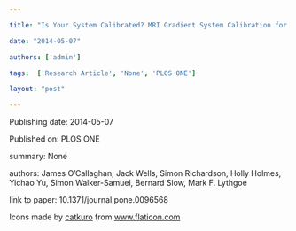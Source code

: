 ---
title: "Is Your System Calibrated? MRI Gradient System Calibration for Pre-Clinical, High-Resolution Imaging"
date: "2014-05-07"
authors: ['admin']
tags:  ['Research Article', 'None', 'PLOS ONE']
layout: "post"
---
Publishing date: 2014-05-07

Published on: PLOS ONE

summary: None

authors: James O’Callaghan, Jack Wells, Simon Richardson, Holly Holmes, Yichao Yu, Simon Walker-Samuel, Bernard Siow, Mark F. Lythgoe

link to paper: 10.1371/journal.pone.0096568

Icons made by <a href="https://www.flaticon.com/free-icon/bookshelves_3576884" title="catkuro">catkuro</a> from <a href="https://www.flaticon.com/" title="Flaticon"> www.flaticon.com</a>